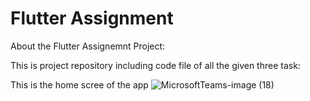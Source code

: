 # Flutter Assignment

About the Flutter Assignemnt Project:

This is project repository including code file of all the given three task:

This is the home scree of the app
![MicrosoftTeams-image (18)](https://github.com/gaurav1246/Flutter-Assignment/assets/16500290/e792d537-cbd1-421c-a348-3659f7a4e9ff)


